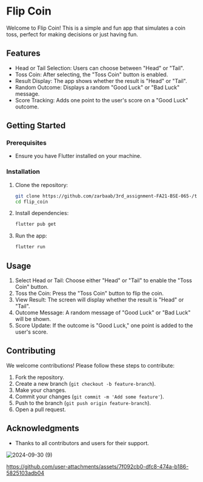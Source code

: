 # Flip Coin 

Welcome to Flip Coin! This is a simple and fun app that simulates a coin toss, perfect for making decisions or just having fun.

## Features

- Head or Tail Selection: Users can choose between "Head" or "Tail".
- Toss Coin: After selecting, the "Toss Coin" button is enabled.
- Result Display: The app shows whether the result is "Head" or "Tail".
- Random Outcome: Displays a random "Good Luck" or "Bad Luck" message.
- Score Tracking: Adds one point to the user's score on a "Good Luck" outcome.

## Getting Started

### Prerequisites

- Ensure you have Flutter installed on your machine.

### Installation

1. Clone the repository:
    ```bash
    git clone https://github.com/zarbaab/3rd_assignment-FA21-BSE-065-/tree/179078924e5dabc84091b143d4d5b5f39480892f/flip_coin
    cd flip_coin
    ```

2. Install dependencies:
    ```bash
    flutter pub get
    ```

3. Run the app:
    ```bash
    flutter run
    ```

## Usage

1. Select Head or Tail: Choose either "Head" or "Tail" to enable the "Toss Coin" button.
2. Toss the Coin: Press the "Toss Coin" button to flip the coin.
3. View Result: The screen will display whether the result is "Head" or "Tail".
4. Outcome Message: A random message of "Good Luck" or "Bad Luck" will be shown.
5. Score Update: If the outcome is "Good Luck," one point is added to the user's score.

## Contributing

We welcome contributions! Please follow these steps to contribute:

1. Fork the repository.
2. Create a new branch (`git checkout -b feature-branch`).
3. Make your changes.
4. Commit your changes (`git commit -m 'Add some feature'`).
5. Push to the branch (`git push origin feature-branch`).
6. Open a pull request.

## Acknowledgments

- Thanks to all contributors and users for their support.

![2024-09-30 (9)](https://github.com/user-attachments/assets/8b1792a4-d928-4e6c-9f92-3fdb508beb9c)


https://github.com/user-attachments/assets/7f092cb0-dfc8-474a-b186-5825103adb04

